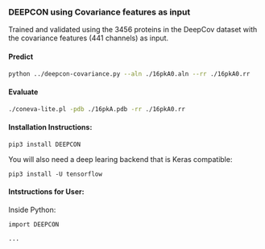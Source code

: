 ### DEEPCON using Covariance features as input

Trained and validated using the 3456 proteins in the DeepCov dataset with the covariance features (441 channels) as input.

#### Predict
```bash
python ../deepcon-covariance.py --aln ./16pkA0.aln --rr ./16pkA0.rr
```

#### Evaluate
```bash
./coneva-lite.pl -pdb ./16pkA.pdb -rr ./16pkA0.rr
```

#### Installation Instructions:
    
	pip3 install DEEPCON

You will also need a deep learing backend that is Keras compatible:

    pip3 install -U tensorflow

#### Intstructions for User:

Inside Python:

	import DEEPCON
	
	...

